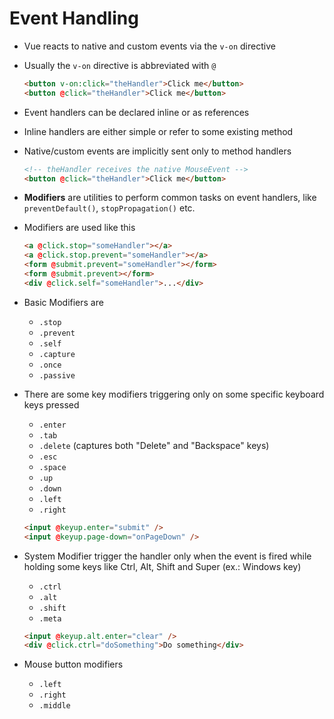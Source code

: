 # Event Handling

- Vue reacts to native and custom events via the `v-on` directive
- Usually the `v-on` directive is abbreviated with `@`
  ```html
  <button v-on:click="theHandler">Click me</button>
  <button @click="theHandler">Click me</button>
  ```
- Event handlers can be declared inline or as references
- Inline handlers are either simple or refer to some existing method
- Native/custom events are implicitly sent only to method handlers
  ```html
  <!-- theHandler receives the native MouseEvent -->
  <button @click="theHandler">Click me</button>
  ```

- **Modifiers** are utilities to perform common tasks on event handlers, like `preventDefault()`, `stopPropagation()` etc.
- Modifiers are used like this
  ```html
  <a @click.stop="someHandler"></a>
  <a @click.stop.prevent="someHandler"></a>
  <form @submit.prevent="someHandler"></form>
  <form @submit.prevent></form>
  <div @click.self="someHandler">...</div>
  ```
- Basic Modifiers are
  - `.stop`
  - `.prevent`
  - `.self`
  - `.capture`
  - `.once`
  - `.passive`
- There are some key modifiers triggering only on some specific keyboard keys pressed
  - `.enter`
  - `.tab`
  - `.delete` (captures both "Delete" and "Backspace" keys)
  - `.esc`
  - `.space`
  - `.up`
  - `.down`
  - `.left`
  - `.right`
  ```html
  <input @keyup.enter="submit" />
  <input @keyup.page-down="onPageDown" />
  ```
- System Modifier trigger the handler only when the event is fired while holding some keys like Ctrl, Alt, Shift and Super (ex.: Windows key)
  - `.ctrl`
  - `.alt`
  - `.shift`
  - `.meta`
  ```html
  <input @keyup.alt.enter="clear" />
  <div @click.ctrl="doSomething">Do something</div>
  ```
- Mouse button modifiers
  - `.left`
  - `.right`
  - `.middle`
